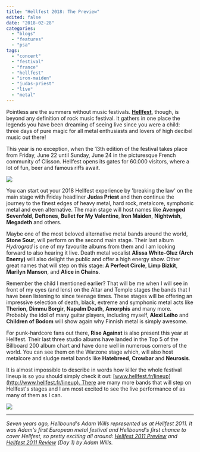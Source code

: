 ```yaml
---
title: "Hellfest 2018: The Preview"
edited: false
date: "2018-02-28"
categories:
  - "blogs"
  - "features"
  - "psa"
tags:
  - "concert"
  - "festival"
  - "france"
  - "hellfest"
  - "iron-maiden"
  - "judas-priest"
  - "live"
  - "metal"
---
```


Pointless are the summers without music festivals. **[Hellfest](http://www.hellfest.fr/)**, though, is beyond any definition of rock music festival. It gathers in one place the legends you have been dreaming of seeing live since you were a child: three days of pure magic for all metal enthusiasts and lovers of high decibel music out there!

This year is no exception, when the 13th edition of the festival takes place from Friday, June 22 until Sunday, June 24 in the picturesque French community of Clisson. Hellfest opens its gates for 60.000 visitors, where a lot of fun, beer and famous riffs await.

[![](https://hellbound.ca/wp-content/uploads/2018/02/695x110.gif)](http://www.hellfest.fr/)

You can start out your 2018 Hellfest experience by 'breaking the law' on the main stage with Friday headliner **Judas Priest** and then continue the journey to the finest edges of heavy metal, hard rock, metalcore, symphonic metal and even alternative. The main stage will host names like **Avenged Sevenfold**, **Deftones**, **Bullet for My Valentine**, **Iron Maiden**, **Nightwish**, **Megadeth** and others.

Maybe one of the most beloved alternative metal bands around the world, **Stone Sour**, will perform on the second main stage. Their last album _Hydrograd_ is one of my favourite albums from them and I am looking forward to also hearing it live. Death metal vocalist **Alissa White-Gluz (Arch Enemy)** will also delight the public and offer a high energy show. Other great names that will step on this stage: **A Perfect Circle**, **Limp Bizkit**, **Marilyn Manson**, and **Alice in Chains**.

Remember the child I mentioned earlier? That will be me when I will see in front of my eyes (and lens) on the Altar and Temple stages the bands that I have been listening to since teenage times. These stages will be offering an impressive selection of death, black, extreme and symphonic metal acts like **Therion**, **Dimmu Borgir**, **Napalm Death**, **Amorphis** and many more. Probably the idol of many guitar players, including myself, **Alexi Leiho** and **Children of Bodom** will show again why Finnish metal is simply awesome.

For punk-hardcore fans out there, **Rise Against** is also present this year at Hellfest. Their last three studio albums have landed in the Top 5 of the Billboard 200 album chart and have done well in numerous corners of the world. You can see them on the Warzone stage which, will also host metalcore and sludge metal bands like **Hatebreed**, **Crowbar** and **Neurosis**.

It is almost impossible to describe in words how killer the whole festival lineup is so you should simply check it out: [www.hellfest.fr/lineup](http://www.hellfest.fr/lineup). There are many more bands that will step on Hellfest's stages and I am most excited to see the live performance of as many of them as I can.

[![](https://hellbound.ca/wp-content/uploads/2018/02/hellfest-details.jpg)](http://www.hellfest.fr/)

* * *

_Seven years ago, Hellbound's Adam Wills represented us at Hellfest 2011. It was Adam's first European metal festival and Hellbound's first chance to cover Hellfest, so pretty exciting all around: [Hellfest 2011 Preview](https://hellbound.ca/2011/06/hellfest-2011-preview/) and [Hellfest 2011 Review](https://hellbound.ca/2011/07/hellbound-hellfest-the-review-day-one/) (Day 1) by Adam Wills._
